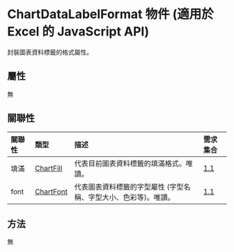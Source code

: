 # <a name="chartdatalabelformat-object-javascript-api-for-excel"></a>ChartDataLabelFormat 物件 (適用於 Excel 的 JavaScript API)

封裝圖表資料標籤的格式屬性。

## <a name="properties"></a>屬性

無

## <a name="relationships"></a>關聯性
| 關聯性 | 類型	    |描述| 需求集合|
|:---------------|:--------|:----------|:----|
|填滿|[ChartFill](chartfill.md)|代表目前圖表資料標籤的填滿格式。唯讀。|[1.1](../requirement-sets/excel-api-requirement-sets.md)|
|font|[ChartFont](chartfont.md)|代表圖表資料標籤的字型屬性 (字型名稱、字型大小、色彩等)。唯讀。|[1.1](../requirement-sets/excel-api-requirement-sets.md)|

## <a name="methods"></a>方法
無

